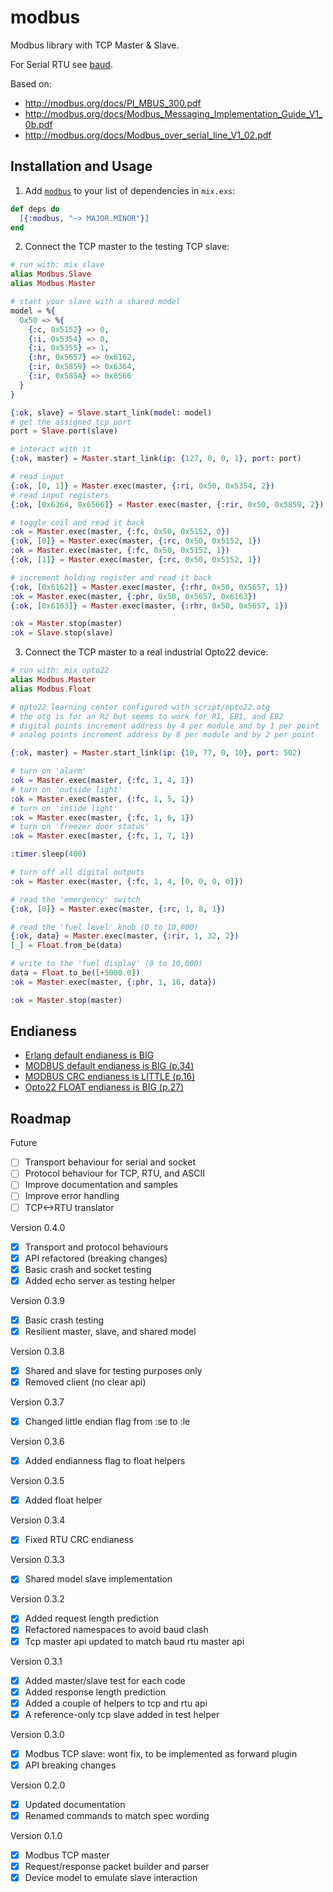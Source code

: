 # modbus

Modbus library with TCP Master & Slave.

For Serial RTU see [baud](https://github.com/samuelventura/baud).

Based on:

- http://modbus.org/docs/PI_MBUS_300.pdf
- http://modbus.org/docs/Modbus_Messaging_Implementation_Guide_V1_0b.pdf
- http://modbus.org/docs/Modbus_over_serial_line_V1_02.pdf

## Installation and Usage

1. Add [`modbus`](https://hex.pm/packages/modbus) to your list of dependencies in `mix.exs`:

  ```elixir
  def deps do
    [{:modbus, "~> MAJOR.MINOR"}]
  end
  ```

2. Connect the TCP master to the testing TCP slave:

  ```elixir
  # run with: mix slave
  alias Modbus.Slave
  alias Modbus.Master

  # start your slave with a shared model
  model = %{
    0x50 => %{
      {:c, 0x5152} => 0,
      {:i, 0x5354} => 0,
      {:i, 0x5355} => 1,
      {:hr, 0x5657} => 0x6162,
      {:ir, 0x5859} => 0x6364,
      {:ir, 0x585A} => 0x6566
    }
  }

  {:ok, slave} = Slave.start_link(model: model)
  # get the assigned tcp port
  port = Slave.port(slave)

  # interact with it
  {:ok, master} = Master.start_link(ip: {127, 0, 0, 1}, port: port)

  # read input
  {:ok, [0, 1]} = Master.exec(master, {:ri, 0x50, 0x5354, 2})
  # read input registers
  {:ok, [0x6364, 0x6566]} = Master.exec(master, {:rir, 0x50, 0x5859, 2})

  # toggle coil and read it back
  :ok = Master.exec(master, {:fc, 0x50, 0x5152, 0})
  {:ok, [0]} = Master.exec(master, {:rc, 0x50, 0x5152, 1})
  :ok = Master.exec(master, {:fc, 0x50, 0x5152, 1})
  {:ok, [1]} = Master.exec(master, {:rc, 0x50, 0x5152, 1})

  # increment holding register and read it back
  {:ok, [0x6162]} = Master.exec(master, {:rhr, 0x50, 0x5657, 1})
  :ok = Master.exec(master, {:phr, 0x50, 0x5657, 0x6163})
  {:ok, [0x6163]} = Master.exec(master, {:rhr, 0x50, 0x5657, 1})

  :ok = Master.stop(master)
  :ok = Slave.stop(slave)
  ```

3. Connect the TCP master to a real industrial Opto22 device:

  ```elixir
  # run with: mix opto22
  alias Modbus.Master
  alias Modbus.Float

  # opto22 learning center configured with script/opto22.otg
  # the otg is for an R2 but seems to work for R1, EB1, and EB2
  # digital points increment address by 4 per module and by 1 per point
  # analog points increment address by 8 per module and by 2 per point

  {:ok, master} = Master.start_link(ip: {10, 77, 0, 10}, port: 502)

  # turn on 'alarm'
  :ok = Master.exec(master, {:fc, 1, 4, 1})
  # turn on 'outside light'
  :ok = Master.exec(master, {:fc, 1, 5, 1})
  # turn on 'inside light'
  :ok = Master.exec(master, {:fc, 1, 6, 1})
  # turn on 'freezer door status'
  :ok = Master.exec(master, {:fc, 1, 7, 1})

  :timer.sleep(400)

  # turn off all digital outputs
  :ok = Master.exec(master, {:fc, 1, 4, [0, 0, 0, 0]})

  # read the 'emergency' switch
  {:ok, [0]} = Master.exec(master, {:rc, 1, 8, 1})

  # read the 'fuel level' knob (0 to 10,000)
  {:ok, data} = Master.exec(master, {:rir, 1, 32, 2})
  [_] = Float.from_be(data)

  # write to the 'fuel display' (0 to 10,000)
  data = Float.to_be([+5000.0])
  :ok = Master.exec(master, {:phr, 1, 16, data})

  :ok = Master.stop(master)
  ```

## Endianess

- [Erlang default endianess is BIG](http://erlang.org/doc/programming_examples/bit_syntax.html#Defaults)
- [MODBUS default endianess is BIG (p.34)](http://modbus.org/docs/PI_MBUS_300.pdf)
- [MODBUS CRC endianess is LITTLE (p.16)](http://modbus.org/docs/PI_MBUS_300.pdf)
- [Opto22 FLOAT endianess is BIG (p.27)](http://www.opto22.com/documents/1678_Modbus_TCP_Protocol_Guide.pdf)

## Roadmap

Future

- [ ] Transport behaviour for serial and socket
- [ ] Protocol behaviour for TCP, RTU, and ASCII
- [ ] Improve documentation and samples
- [ ] Improve error handling
- [ ] TCP<->RTU translator

Version 0.4.0

- [x] Transport and protocol behaviours
- [x] API refactored (breaking changes)
- [x] Basic crash and socket testing
- [x] Added echo server as testing helper

Version 0.3.9

- [x] Basic crash testing
- [x] Resilient master, slave, and shared model

Version 0.3.8

- [x] Shared and slave for testing purposes only
- [x] Removed client (no clear api)

Version 0.3.7

- [x] Changed little endian flag from :se to :le

Version 0.3.6

- [x] Added endianness flag to float helpers

Version 0.3.5

- [x] Added float helper

Version 0.3.4

- [x] Fixed RTU CRC endianess

Version 0.3.3

- [x] Shared model slave implementation

Version 0.3.2

- [x] Added request length prediction
- [x] Refactored namespaces to avoid baud clash
- [x] Tcp master api updated to match baud rtu master api

Version 0.3.1

- [x] Added master/slave test for each code
- [x] Added response length prediction
- [x] Added a couple of helpers to tcp and rtu api
- [x] A reference-only tcp slave added in test helper

Version 0.3.0

- [x] Modbus TCP slave: wont fix, to be implemented as forward plugin
- [x] API breaking changes

Version 0.2.0

- [x] Updated documentation
- [x] Renamed commands to match spec wording

Version 0.1.0

- [x] Modbus TCP master
- [x] Request/response packet builder and parser
- [x] Device model to emulate slave interaction
